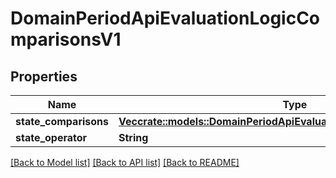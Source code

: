 # DomainPeriodApiEvaluationLogicComparisonsV1

## Properties

Name | Type | Description | Notes
------------ | ------------- | ------------- | -------------
**state_comparisons** | [**Vec<crate::models::DomainPeriodApiEvaluationLogicStateComparisonV1>**](domain.APIEvaluationLogicStateComparisonV1.md) |  |
**state_operator** | **String** |  |

[[Back to Model list]](./README.md#documentation-for-models) [[Back to API list]](./README.md#documentation-for-api-endpoints) [[Back to README]](../README.md)
